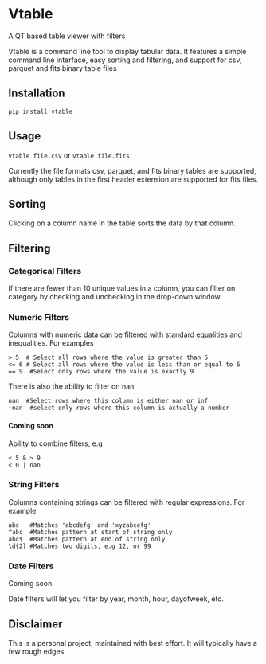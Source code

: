 # Vtable
A QT based table viewer with filters

Vtable is a command line tool to display tabular data. It features a simple command line interface, easy sorting and filtering, and support for csv, parquet and fits binary table files

## Installation
`pip install vtable`

## Usage
`vtable file.csv`
or 
`vtable file.fits`

Currently the file formats csv, parquet, and fits binary tables are supported, although only tables in the first header extension are supported for fits files.

## Sorting
Clicking on a column name in the table sorts the data by that column.

## Filtering

### Categorical Filters
If there are fewer than 10 unique values in a column, you can filter on category by checking and unchecking in the drop-down window 

### Numeric Filters
Columns with numeric data can be filtered with standard equalities and inequalities. For examples

```
> 5  # Select all rows where the value is greater than 5
<= 6 # Select all rows where the value is less than or equal to 6
== 9  #Select only rows where the value is exactly 9
```

There is also the ability to filter on nan

```
nan  #Select rows where this column is either nan or inf 
~nan  #select only rows where this column is actually a number
```

#### Coming soon
Ability to combine filters, e.g 

```
< 5 & > 9
< 0 | nan
```

### String Filters
Columns containing strings can be filtered with regular expressions. For example 

```
abc   #Matches 'abcdefg' and 'xyzabcefg'
^abc  #Matches pattern at start of string only
abc$  #Matches pattern at end of string only
\d{2} #Matches two digits, e.g 12, or 99
```

### Date Filters
Coming soon. 

Date filters will let you filter by year, month, hour, dayofweek, etc. 

## Disclaimer
This is a personal project, maintained with best effort. It will typically have a few rough edges